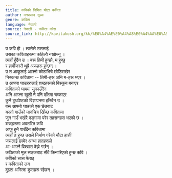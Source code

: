 ```yaml
---
title: कविको निमित्त यौटा कविता
author: मनप्रसाद सुब्बा
genre: कविता
language: नेपाली
source: नेपाली - कविता कोश
source_link: http://kavitakosh.org/kk/%E0%A4%AE%E0%A4%A8%E0%A4%AA%E0%A5%8D%E0%A4%B0%E0%A4%B8%E0%A4%BE%E0%A4%A6_%E0%A4%B8%E0%A5%81%E0%A4%AC%E0%A5%8D%E0%A4%AC%E0%A4%BE
---
```


उ कवि हो । त्यसैले उसलाई  
उसका कविताहरूमा कहिल्यै नखोज्नू ।  
त्यहाँ हुँदैन उ । बरू तिमी हुन्छौ, म हुन्छु  
र हामीजस्तै थुप्रै अरूहरू हुन्छन् ।  
उ त आफूलाई आफ्नो कोठाभित्रै छोडिराखेर  
निस्कन्छ कवितामा -- तिमी-हरू अनि म-हरू भएर ।  
उ आफ्ना घाउहरुलाई शब्दहरूको बिस्कुन बनाएर  
कविताको घाममा सुकाउँदैन  
अनि आफ्ना खुशी नै पनि दाँतमा चम्काएर  
कुनै टूथपेष्टको विज्ञापनमा हाँस्दैन उ ।  
बरू आफ्नो घाउको एक छेउबाट  
यस्तो गाउँको मानचित्र खिँच्छ कवितामा  
जुन गाउँ भर्खरै दङ्गामा परेर तहसनहस भएको छ ।  
शब्दहरूमा अवतरित कवि  
आफू हुनै पाउँदैन कवितामा  
त्यहाँ त हुन्छ उसले निर्माण गरेको यौटा हात्ती  
जसलाई छामेर अन्धा हातहरूले  
आ-आफ्नै विश्वास देख्ने गर्छन् ।  
कविताको मूल सडकबाट सँधै किनारिएको हुन्छ कवि ।  
कविको सास फेराइ  
र कविताको लय  
दुइटा अमिल्दा कुराहरू रहेछन् ।
